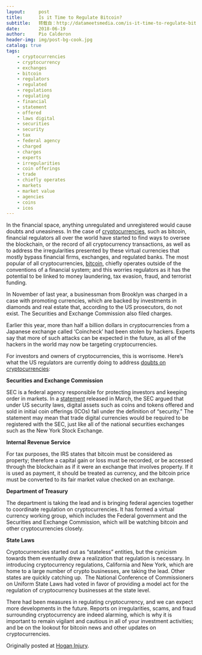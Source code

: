 ```yaml
---
layout:     post
title:      Is it Time to Regulate Bitcoin?
subtitle:   转载自：http://datameetsmedia.com/is-it-time-to-regulate-bitcoin/
date:       2018-06-19
author:     Pio Calderon
header-img: img/post-bg-cook.jpg
catalog: true
tags:
    - cryptocurrencies
    - cryptocurrency
    - exchanges
    - bitcoin
    - regulators
    - regulated
    - regulations
    - regulating
    - financial
    - statement
    - offered
    - laws digital
    - securities
    - security
    - tax
    - federal agency
    - charged
    - charges
    - experts
    - irregularities
    - coin offerings
    - trade
    - chiefly operates
    - markets
    - market value
    - agencies
    - coins
    - icos
---
```






In the financial space, anything unregulated and unregistered would cause doubts and uneasiness. In the case of [cryptocurrencies](http://datameetsmedia.com/how-to-deal-with-financial-losses-caused-by-bitcoin-and-ethereum), such as bitcoin, financial regulators all over the world have started to find ways to oversee the blockchain, or the record of all cryptocurrency transactions, as well as to address the irregularities presented by these virtual currencies that mostly bypass financial firms, exchanges, and regulated banks. The most popular of all cryptocurrencies, [bitcoin](http://datameetsmedia.com/how-to-invest-in-bitcoin-in-the-philippines), chiefly operates outside of the conventions of a financial system; and this worries regulators as it has the potential to be linked to money laundering, tax evasion, fraud, and terrorist funding.

In November of last year, a businessman from Brooklyn was charged in a case with promoting currencies, which are backed by investments in diamonds and real estate that, according to the US prosecutors, do not exist. The Securities and Exchange Commission also filed charges.

Earlier this year, more than half a billion dollars in cryptocurrencies from a Japanese exchange called ‘Coincheck’ had been stolen by hackers. Experts say that more of such attacks can be expected in the future, as all of the hackers in the world may now be targeting cryptocurrencies.

For investors and owners of cryptocurrencies, this is worrisome. Here’s what the US regulators are currently doing to address [doubts on cryptocurrencies](http://datameetsmedia.com/bitcoin-and-cryptocurrency-litigation):

**Securities and Exchange Commission**

SEC is a federal agency responsible for protecting investors and keeping order in markets. In a [statement](https://www.sec.gov/news/public-statement/enforcement-tm-statement-potentially-unlawful-online-platforms-trading) released in March, the SEC argued that under US security laws, digital assets such as coins and tokens offered and sold in initial coin offerings (ICOs) fall under the definition of “security.” The statement may mean that trade digital currencies would be required to be registered with the SEC, just like all of the national securities exchanges such as the New York Stock Exchange.





**Internal Revenue Service**

For tax purposes, the IRS states that bitcoin must be considered as property; therefore a capital gain or loss must be recorded, or be accessed through the blockchain as if it were an exchange that involves property. If it is used as payment, it should be treated as currency, and the bitcoin price must be converted to its fair market value checked on an exchange.

**Department of Treasury**

The department is taking the lead and is bringing federal agencies together to coordinate regulation on cryptocurrencies. It has formed a virtual currency working group, which includes the Federal government and the Securities and Exchange Commission, which will be watching bitcoin and other cryptocurrencies closely.

**State Laws**

Cryptocurrencies started out as “stateless” entities, but the cynicism towards them eventually drew a realization that regulation is necessary. In introducing cryptocurrency regulations, California and New York, which are home to a large number of crypto businesses, are taking the lead. Other states are quickly catching up.  The National Conference of Commissioners on Uniform State Laws had voted in favor of providing a model act for the regulation of cryptocurrency businesses at the state level.

There had been measures in regulating cryptocurrency, and we can expect more developments in the future. Reports on irregularities, scams, and fraud surrounding cryptocurrency are indeed alarming, which is why it is important to remain vigilant and cautious in all of your investment activities; and be on the lookout for bitcoin news and other updates on cryptocurrencies.





Originally posted at [Hogan Injury](https://www.hoganinjury.com/bitcoin-and-other-cryptocurrencies-time-to-regulate).

